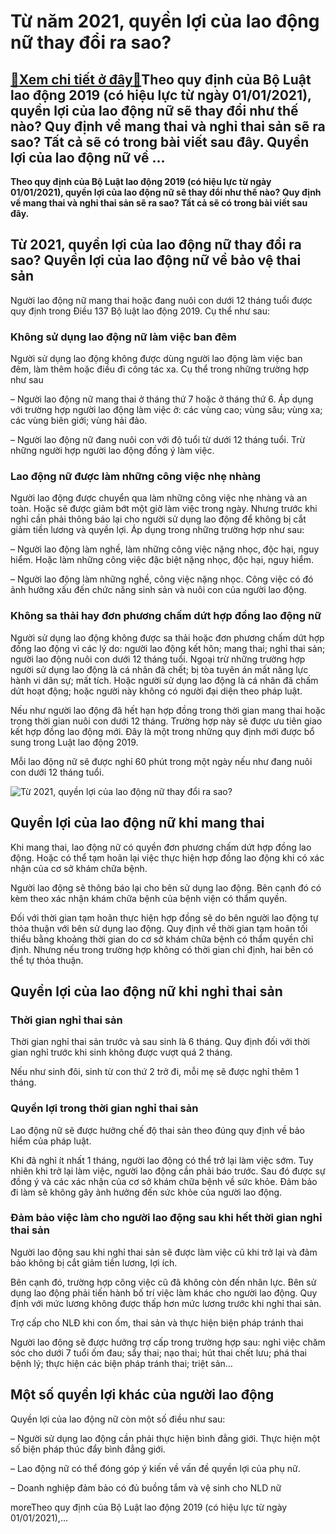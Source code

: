 Từ năm 2021, quyền lợi của lao động nữ thay đổi ra sao?
=======================================================

[:gift:Xem chi tiết ở đây:gift:](https://hddtvn.com/tu-nam-2021-quyen-loi-cua-lao-dong-nu-thay-doi-ra-sao/)Theo quy định của Bộ Luật lao động 2019 (có hiệu lực từ ngày 01/01/2021), quyền lợi của lao động nữ sẽ thay đổi như thế nào? Quy định về mang thai và nghỉ thai sản sẽ ra sao? Tất cả sẽ có trong bài viết sau đây. Quyền lợi của lao động nữ về …
--------------------------------------------------------------------------------------------------------------------------------------------------------------------------------------------------------------------------------------------------

**Theo quy định của Bộ Luật lao động 2019 (có hiệu lực từ ngày 01/01/2021), quyền lợi của lao động nữ sẽ thay đổi như thế nào? Quy định về mang thai và nghỉ thai sản sẽ ra sao? Tất cả sẽ có trong bài viết sau đây.**


Từ 2021, quyền lợi của lao động nữ thay đổi ra sao?
Quyền lợi của lao động nữ về bảo vệ thai sản
------------------------------------------------------------------------------------------------


Người lao động nữ mang thai hoặc đang nuôi con dưới 12 tháng tuổi được quy định trong Điều 137 Bộ luật lao động 2019. Cụ thể như sau:


### Không sử dụng lao động nữ làm việc ban đêm


Người sử dụng lao động không được dùng người lao động làm việc ban đêm, làm thêm hoặc điều đi công tác xa. Cụ thể trong những trường hợp như sau


– Người lao động nữ mang thai ở tháng thứ 7 hoặc ở tháng thứ 6. Áp dụng với trường hợp người lao động làm việc ở: các vùng cao; vùng sâu; vùng xa; các vùng biên giới; vùng hải đảo.


– Người lao động nữ đang nuôi con với độ tuổi từ dưới 12 tháng tuổi. Trừ những người hợp người lao động đồng ý làm việc.


### Lao động nữ được làm những công việc nhẹ nhàng


Người lao động được chuyển qua làm những công việc nhẹ nhàng và an toàn. Hoặc sẽ được giảm bớt một giờ làm việc trong ngày. Nhưng trước khi nghỉ cần phải thông báo lại cho người sử dụng lao động để không bị cắt giảm tiền lương và quyền lợi. Áp dụng trong những trường hợp như sau:


– Người lao động làm nghề, làm những công việc nặng nhọc, độc hại, nguy hiểm. Hoặc làm những công việc đặc biệt nặng nhọc, độc hại, nguy hiểm.


– Người lao động làm những nghề, công việc nặng nhọc. Công việc có đó ảnh hưởng xấu đến chức năng sinh sản và nuôi con của người lao động.


### Không sa thải hay đơn phương chấm dứt hợp đồng lao động nữ


Người sử dụng lao động không được sa thải hoặc đơn phương chấm dứt hợp đồng lao động vì các lý do: người lao động kết hôn; mang thai; nghỉ thai sản; người lao động nuôi con dưới 12 tháng tuổi. Ngoại trừ những trường hợp người sử dụng lao động là cá nhân đã chết; bị tòa tuyên án mất năng lực hành vi dân sự; mất tích. Hoặc người sử dụng lao động là cá nhân đã chấm dứt hoạt động; hoặc người này không có người đại diện theo pháp luật.


Nếu như người lao động đã hết hạn hợp đồng trong thời gian mang thai hoặc trong thời gian nuôi con dưới 12 tháng. Trường hợp này sẽ được ưu tiên giao kết hợp đồng lao động mới. Đây là một trong những quy định mới được bổ sung trong Luật lao động 2019.


Mỗi lao động nữ sẽ được nghỉ 60 phút trong một ngày nếu như đang nuôi con dưới 12 tháng tuổi.


![Từ 2021, quyền lợi của lao động nữ thay đổi ra sao?](https://hddtvn.com/wp-content/uploads/2021/01/kham-thai_2210152927.jpg)


Quyền lợi của lao động nữ khi mang thai
---------------------------------------


Khi mang thai, lao động nữ có quyền đơn phương chấm dứt hợp đồng lao động. Hoặc có thể tạm hoãn lại việc thực hiện hợp đồng lao động khi có xác nhận của cơ sở khám chữa bệnh.


Người lao động sẽ thông báo lại cho bên sử dụng lao động. Bên cạnh đó có kèm theo xác nhận khám chữa bệnh của bệnh viện có thẩm quyền.


Đối với thời gian tạm hoãn thực hiện hợp đồng sẽ do bên người lao động tự thỏa thuận với bên sử dụng lao động. Quy định về thời gian tạm hoãn tối thiểu bằng khoảng thời gian do cơ sở khám chữa bệnh có thẩm quyền chỉ định. Nhưng nếu trong trường hợp không có thời gian chỉ định, hai bên có thể tự thỏa thuận.


Quyền lợi của lao động nữ khi nghỉ thai sản
-------------------------------------------


### Thời gian nghỉ thai sản


Thời gian nghỉ thai sản trước và sau sinh là 6 tháng. Quy định đối với thời gian nghỉ trước khi sinh không được vượt quá 2 tháng.


Nếu như sinh đôi, sinh từ con thứ 2 trở đi, mỗi mẹ sẽ được nghỉ thêm 1 tháng.


### Quyền lợi trong thời gian nghỉ thai sản


Lao động nữ sẽ được hưởng chế độ thai sản theo đúng quy định về bảo hiểm của pháp luật.


Khi đã nghỉ ít nhất 1 tháng, người lao động có thể trở lại làm việc sớm. Tuy nhiên khi trở lại làm việc, người lao động cần phải báo trước. Sau đó được sự đồng ý và các xác nhận của cơ sở khám chữa bệnh về sức khỏe. Đảm bảo đi làm sẽ không gây ảnh hưởng đến sức khỏe của người lao động.


### Đảm bảo việc làm cho người lao động sau khi hết thời gian nghỉ thai sản


Người lao động sau khi nghỉ thai sản sẽ được làm việc cũ khi trở lại và đảm bảo không bị cắt giảm tiền lương, lợi ích.


Bên cạnh đó, trường hợp công việc cũ đã không còn đến nhân lực. Bên sử dụng lao động phải tiến hành bố trí việc làm khác cho người lao động. Quy định với mức lương không được thấp hơn mức lương trước khi nghỉ thai sản.  

Trợ cấp cho NLĐ khi con ốm, thai sản và thực hiện biện pháp tránh thai


Người lao động sẽ được hưởng trợ cấp trong trường hợp sau: nghỉ việc chăm sóc cho dưới 7 tuổi ốm đau; sẩy thai; nạo thai; hút thai chết lưu; phá thai bệnh lý; thực hiện các biện pháp tránh thai; triệt sản…


Một số quyền lợi khác của người lao động
----------------------------------------


Quyền lợi của lao động nữ còn một số điều như sau:


– Người sử dụng lao động cần phải thực hiện bình đẳng giới. Thực hiện một số biện pháp thúc đẩy bình đẳng giới.  

– Lao động nữ có thể đóng góp ý kiến về vấn đề quyền lợi của phụ nữ.  

– Doanh nghiệp đảm bảo có đủ buồng tắm và vệ sinh cho NLD nữ


moreTheo quy định của Bộ Luật lao động 2019 (có hiệu lực từ ngày 01/01/2021),…

